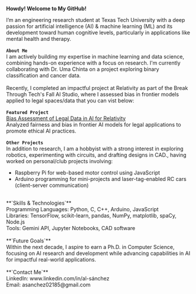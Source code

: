 **Howdy! Welcome to My GitHub!** <br> 


I’m an engineering research student at Texas Tech University with a deep passion for artificial intelligence (AI) & machine learning (ML) and its development toward human cognitive levels, particularly in applications like mental health and therapy.<br>
<br>
**`About Me`**<br>
I am actively building my expertise in machine learning and data science, combining hands-on experience with a focus on research. I'm currently collaborating with Dr. Uma Chinta on a project exploring binary classification and cancer data.<br>
<br>
Recently, I completed an impactful project at Relativity as part of the Break Through Tech's Fall AI Studio, where I assessed bias in frontier models applied to legal spaces/data that you can vist below:<br>
<br>
**`Featured Project`**<br>
[Bias Assessment of Legal Data in AI for Relativity](https://github.com/relativity-1c/relativity-1c/tree/main)<br>
Analyzed fairness and bias in frontier AI models for legal applications to promote ethical AI practices.<br>
<br>
**`Other Projects`**<br>
In addition to research, I am a hobbyist with a strong interest in exploring robotics, experimenting with circuits, and drafting designs in CAD., having worked on personal/club projects involving:
 * Raspberry Pi for web-based motor control using JavaScript
 * Arduino programming for mini-projects and laser-tag-enabled RC cars (client-server communication)
<br>
**`Skills & Technologies`**<br>
Programming Languages: Python, C, C++, Arduino, JavaScript<br>
Libraries: TensorFlow, scikit-learn, pandas, NumPy, matplotlib, spaCy, Node.js <br>
Tools: Gemini API, Jupyter Notebooks, CAD software<br>
<br>
**`Future Goals`**<br>
Within the next decade, I aspire to earn a Ph.D. in Computer Science, focusing on AI research and development while advancing capabilities in AI for impactful real-world applications.<br>
<br>
**`Contact Me`**<br>
LinkedIn: www.linkedin.com/in/al-sánchez<br>
Email: asanchez02185@gmail.com
